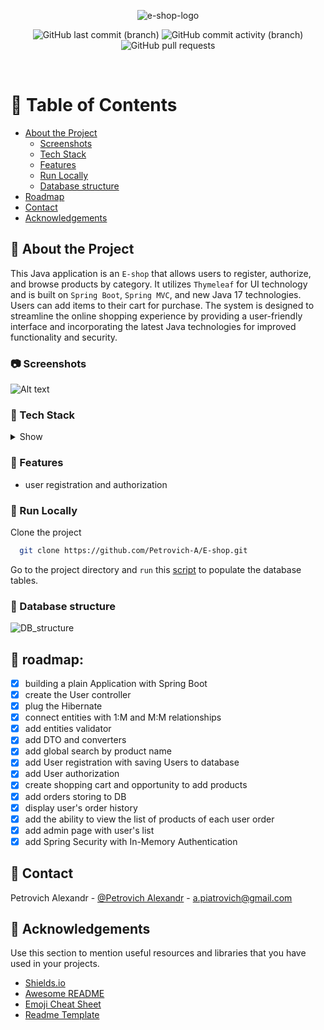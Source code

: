<div align="center">

![e-shop-logo](src/main/resources/static/st/img/logo_readme.png)

<!-- Badges -->
<p>
<a>
<img alt="GitHub last commit (branch)" src="https://img.shields.io/github/last-commit/Petrovich-A/E-shop/develop?style=for-the-badge">
</a>
<a>
<img alt="GitHub commit activity (branch)" src="https://img.shields.io/github/commit-activity/m/Petrovich-A/E-shop/develop?style=for-the-badge">
</a>
<a>
<img alt="GitHub pull requests" src="https://img.shields.io/github/issues-pr/Petrovich-A/E-shop?style=for-the-badge">
</a>
</p>
</div>

<br />

<!-- Table of Contents -->

# :notebook_with_decorative_cover: Table of Contents

- [About the Project](#star2-about-the-project)
    * [Screenshots](#camera-screenshots)
    * [Tech Stack](#space_invader-tech-stack)
    * [Features](#dart-features)
    * [Run Locally](#running-run-locally)
    * [Database structure](#key-database-structure)
- [Roadmap](#compass-roadmap)
- [Contact](#handshake-contact)
- [Acknowledgements](#gem-acknowledgements)

<!-- About the Project -->

## :star2: About the Project

<!-- Screenshots -->

This Java application is an `E-shop` that allows users to register, authorize, and browse products by category. It utilizes
`Thymeleaf` for UI technology and is built on `Spring Boot`, `Spring MVC`, and new Java 17 technologies. 
Users can add items to their cart for purchase. The system is designed to streamline the online shopping experience
by providing a user-friendly interface and incorporating the latest Java technologies for improved functionality and security.

### :camera: Screenshots

<div> 
<img src="https://github.com/Petrovich-A/E-shop/blob/develop/main_page.png" alt="Alt text" title="Optional title">
</div>

<!-- TechStack -->

### :space_invader: Tech Stack

<details>
  <summary>Show</summary>
  <ul>
    <li><a>Java 17</a></li>
    <li><a>Spring boot</a></li>
    <li><a>Maven 3.8.1</a></li>
    <li><a>Postgresql 42.6.0</a></li>
    <li><a>Lombok 1.18.24</a></li>
    <li><a>Modelmapper 3.1.1</a></li>
  </ul>
</details>

<!-- Features -->

### :dart: Features

- user registration and authorization

<!-- Run Locally -->
### :running: Run Locally

Clone the project

```bash
  git clone https://github.com/Petrovich-A/E-shop.git
```

Go to the project directory and `run` this [script](https://github.com/Petrovich-A/E-shop/blob/develop/src/main/resources/script/create_and_populate_tables)
to populate the database tables.

<!-- Database struct -->
### :key: Database structure

![DB_structure](src/main/resources/static/st/img/DB_structure.png)

<!-- Roadmap -->
## :compass: roadmap:

* [x] building a plain Application with Spring Boot
* [x] create the User controller
* [x] plug the Hibernate
* [x] connect entities with 1:M and M:M relationships
* [x] add entities validator
* [x] add DTO and converters
* [x] add global search by product name
* [x] add User registration with saving Users to database
* [x] add User authorization
* [x] create shopping cart and opportunity to add products
* [x] add orders storing to DB
* [x] display user's order history
* [x] add the ability to view the list of products of each user order
* [x] add admin page with user's list
* [x] add Spring Security with In-Memory Authentication

## :handshake: Contact

Petrovich Alexandr - [@Petrovich Alexandr](https://www.linkedin.com/in/alexandr-petrovich/) - a.piatrovich@gmail.com

<!-- Acknowledgments -->

## :gem: Acknowledgements

Use this section to mention useful resources and libraries that you have used in your projects.

- [Shields.io](https://shields.io/)
- [Awesome README](https://github.com/matiassingers/awesome-readme)
- [Emoji Cheat Sheet](https://github.com/ikatyang/emoji-cheat-sheet/blob/master/README.md#travel--places)
- [Readme Template](https://github.com/othneildrew/Best-README-Template)